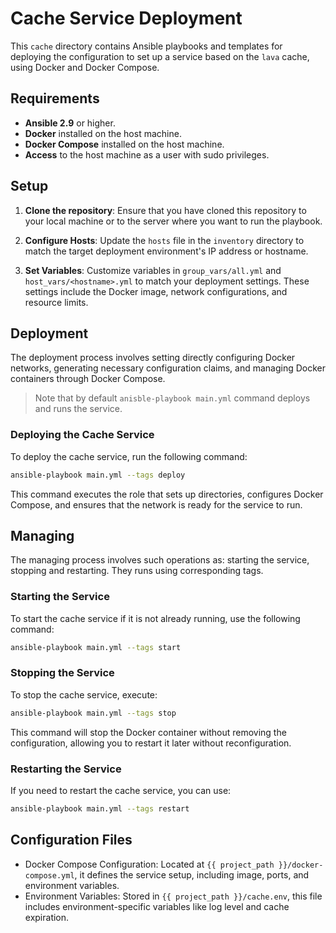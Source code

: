 # Cache Service Deployment

This `cache` directory contains Ansible playbooks and templates for deploying the configuration to set up a service based on the `lava` cache, using Docker and Docker Compose.

## Requirements

- **Ansible 2.9** or higher.
- **Docker** installed on the host machine.
- **Docker Compose** installed on the host machine.
- **Access** to the host machine as a user with sudo privileges.

## Setup

1. **Clone the repository**:
   Ensure that you have cloned this repository to your local machine or to the server where you want to run the playbook.

2. **Configure Hosts**:
   Update the `hosts` file in the `inventory` directory to match the target deployment environment's IP address or hostname.

3. **Set Variables**:
   Customize variables in `group_vars/all.yml` and `host_vars/<hostname>.yml` to match your deployment settings. These settings include the Docker image, network configurations, and resource limits.

## Deployment

The deployment process involves setting directly configuring Docker networks, generating necessary configuration claims, and managing Docker containers through Docker Compose.

> Note that by default ```anisble-playbook main.yml``` command deploys and runs the service.

### Deploying the Cache Service

To deploy the cache service, run the following command:

```bash
ansible-playbook main.yml --tags deploy
```

This command executes the role that sets up directories, configures Docker Compose, and ensures that the network is ready for the service to run.

## Managing
The managing process involves such operations as: starting the service, stopping and restarting. They runs using corresponding tags.

### Starting the Service
To start the cache service if it is not already running, use the following command:

```bash
ansible-playbook main.yml --tags start
```

### Stopping the Service
To stop the cache service, execute:

```bash
ansible-playbook main.yml --tags stop
```

This command will stop the Docker container without removing the configuration, allowing you to restart it later without reconfiguration.

### Restarting the Service
If you need to restart the cache service, you can use:

```bash
ansible-playbook main.yml --tags restart
```

## Configuration Files

* Docker Compose Configuration: Located at `{{ project_path }}/docker-compose.yml`, it defines the service setup, including image, ports, and environment variables.
* Environment Variables: Stored in `{{ project_path }}/cache.env`, this file includes environment-specific variables like log level and cache expiration.
